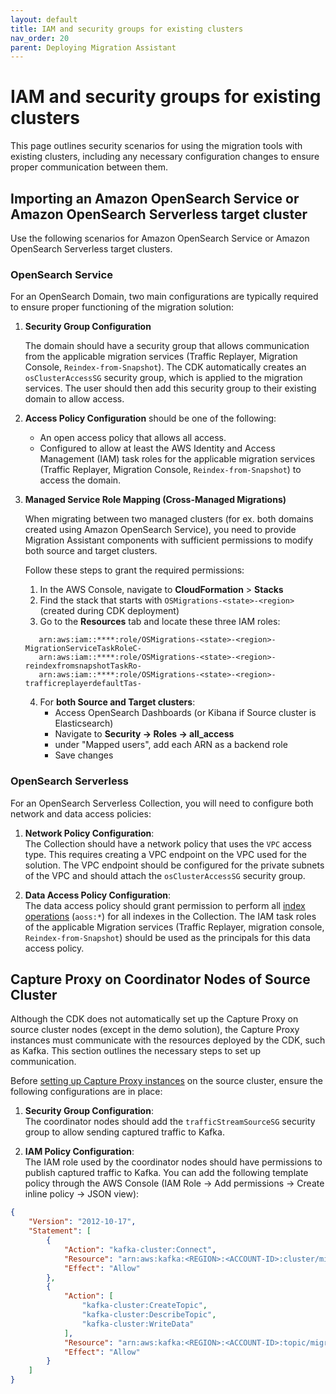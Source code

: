 ```yaml
---
layout: default
title: IAM and security groups for existing clusters
nav_order: 20
parent: Deploying Migration Assistant
---
```


# IAM and security groups for existing clusters

This page outlines security scenarios for using the migration tools with existing clusters, including any necessary configuration changes to ensure proper communication between them.

## Importing an Amazon OpenSearch Service or Amazon OpenSearch Serverless target cluster

Use the following scenarios for Amazon OpenSearch Service or Amazon OpenSearch Serverless target clusters.

### OpenSearch Service

For an OpenSearch Domain, two main configurations are typically required to ensure proper functioning of the migration solution:

1. **Security Group Configuration**

   The domain should have a security group that allows communication from the applicable migration services (Traffic Replayer, Migration Console, `Reindex-from-Snapshot`). The CDK automatically creates an `osClusterAccessSG` security group, which is applied to the migration services. The user should then add this security group to their existing domain to allow access.

2. **Access Policy Configuration** should be one of the following:
   - An open access policy that allows all access.
   - Configured to allow at least the AWS Identity and Access Management (IAM) task roles for the applicable migration services (Traffic Replayer, Migration Console, `Reindex-from-Snapshot`) to access the domain.

3. **Managed Service Role Mapping (Cross-Managed Migrations)**

   When migrating between two managed clusters (for ex. both domains created using Amazon OpenSearch Service), you need to provide Migration Assistant components with sufficient permissions to modify both source and target clusters.

   Follow these steps to grant the required permissions:
   1. In the AWS Console, navigate to **CloudFormation** > **Stacks**
   2. Find the stack that starts with `OSMigrations-<state>-<region>` (created during CDK deployment)
   3. Go to the **Resources** tab and locate these three IAM roles:
   ```
      arn:aws:iam::****:role/OSMigrations-<state>-<region>-MigrationServiceTaskRoleC-
      arn:aws:iam::****:role/OSMigrations-<state>-<region>-reindexfromsnapshotTaskRo-
      arn:aws:iam::****:role/OSMigrations-<state>-<region>-trafficreplayerdefaultTas-
   ```
   4. For **both Source and Target clusters**:
      - Access OpenSearch Dashboards (or Kibana if Source cluster is Elasticsearch)
      - Navigate to **Security -> Roles -> all_access**
      - under "Mapped users", add each ARN as a backend role
      - Save changes
   
### OpenSearch Serverless

For an OpenSearch Serverless Collection, you will need to configure both network and data access policies:

1. **Network Policy Configuration**:  
   The Collection should have a network policy that uses the `VPC` access type. This requires creating a VPC endpoint on the VPC used for the solution. The VPC endpoint should be configured for the private subnets of the VPC and should attach the `osClusterAccessSG` security group.

2. **Data Access Policy Configuration**:  
   The data access policy should grant permission to perform all [index operations](https://docs.aws.amazon.com/opensearch-service/latest/developerguide/serverless-data-access.html#serverless-data-supported-permissions) (`aoss:*`) for all indexes in the Collection. The IAM task roles of the applicable Migration services (Traffic Replayer, migration console, `Reindex-from-Snapshot`) should be used as the principals for this data access policy.

## Capture Proxy on Coordinator Nodes of Source Cluster

Although the CDK does not automatically set up the Capture Proxy on source cluster nodes (except in the demo solution), the Capture Proxy instances must communicate with the resources deployed by the CDK, such as Kafka. This section outlines the necessary steps to set up communication.

Before [setting up Capture Proxy instances](https://github.com/opensearch-project/opensearch-migrations/tree/main/TrafficCapture/trafficCaptureProxyServer#installing-capture-proxy-on-coordinator-nodes) on the source cluster, ensure the following configurations are in place:

1. **Security Group Configuration**:  
   The coordinator nodes should add the `trafficStreamSourceSG` security group to allow sending captured traffic to Kafka.

2. **IAM Policy Configuration**:  
   The IAM role used by the coordinator nodes should have permissions to publish captured traffic to Kafka. You can add the following template policy through the AWS Console (IAM Role → Add permissions → Create inline policy → JSON view):

```json
{
    "Version": "2012-10-17",
    "Statement": [
        {
            "Action": "kafka-cluster:Connect",
            "Resource": "arn:aws:kafka:<REGION>:<ACCOUNT-ID>:cluster/migration-msk-cluster-<STAGE>/*",
            "Effect": "Allow"
        },
        {
            "Action": [
                "kafka-cluster:CreateTopic",
                "kafka-cluster:DescribeTopic",
                "kafka-cluster:WriteData"
            ],
            "Resource": "arn:aws:kafka:<REGION>:<ACCOUNT-ID>:topic/migration-msk-cluster-<STAGE>/*",
            "Effect": "Allow"
        }
    ]
}
```
